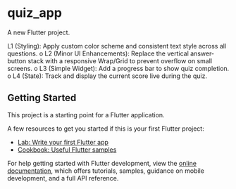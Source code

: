 # quiz_app

A new Flutter project.

L1 (Styling): Apply custom color scheme and consistent text style across all questions.
o L2 (Minor UI Enhancements): Replace the vertical answer-button stack with a
responsive Wrap/Grid to prevent overflow on small screens.
o L3 (Simple Widget): Add a progress bar to show quiz completion.
o L4 (State): Track and display the current score live during the quiz.

## Getting Started

This project is a starting point for a Flutter application.

A few resources to get you started if this is your first Flutter project:

- [Lab: Write your first Flutter app](https://docs.flutter.dev/get-started/codelab)
- [Cookbook: Useful Flutter samples](https://docs.flutter.dev/cookbook)

For help getting started with Flutter development, view the
[online documentation](https://docs.flutter.dev/), which offers tutorials,
samples, guidance on mobile development, and a full API reference.
